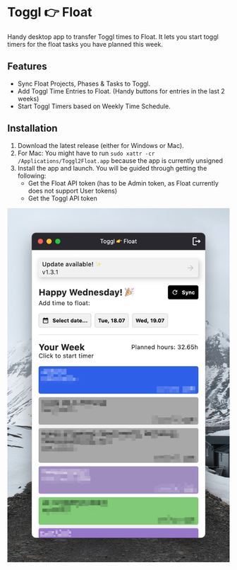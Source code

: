 # Toggl 👉 Float
Handy desktop app to transfer Toggl times to Float. It lets you start toggl timers for the float tasks you have planned this week.

## Features

- Sync Float Projects, Phases & Tasks to Toggl.
- Add Toggl Time Entries to Float. (Handy buttons for entries in the last 2 weeks)
- Start Toggl Timers based on Weekly Time Schedule.
 
## Installation
1. Download the latest release (either for Windows or Mac).
2. For Mac: You might have to run `sudo xattr -cr /Applications/Toggl2Float.app` because the app is currently unsigned
3. Install the app and launch. You will be guided through getting the following:
   - Get the Float API token (has to be Admin token, as Float currently does not support User tokens)
   - Get the Toggl API token

![Toggl To Float](docs/t2f-sample.png)
